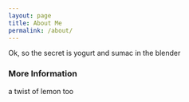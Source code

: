 ```yaml
---
layout: page
title: About Me
permalink: /about/
---
```


Ok, so the secret is yogurt and sumac in the blender

### More Information

a twist of lemon too
